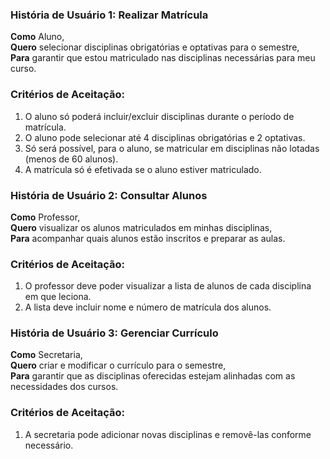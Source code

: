 ### História de Usuário 1: Realizar Matrícula

**Como** Aluno,  
**Quero** selecionar disciplinas obrigatórias e optativas para o semestre,  
**Para** garantir que estou matriculado nas disciplinas necessárias para meu curso.

### Critérios de Aceitação:
1. O aluno só poderá incluir/excluir disciplinas durante o período de matrícula.
2. O aluno pode selecionar até 4 disciplinas obrigatórias e 2 optativas.
3. Só será possível, para o aluno, se matricular em disciplinas não lotadas (menos de 60 alunos).
4. A matrícula só é efetivada se o aluno estiver matriculado.

### História de Usuário 2: Consultar Alunos

**Como** Professor,  
**Quero** visualizar os alunos matriculados em minhas disciplinas,  
**Para** acompanhar quais alunos estão inscritos e preparar as aulas.

### Critérios de Aceitação:
1. O professor deve poder visualizar a lista de alunos de cada disciplina em que leciona.
2. A lista deve incluir nome e número de matrícula dos alunos.

### História de Usuário 3: Gerenciar Currículo

**Como** Secretaria,  
**Quero** criar e modificar o currículo para o semestre,  
**Para** garantir que as disciplinas oferecidas estejam alinhadas com as necessidades dos cursos.

### Critérios de Aceitação:
1. A secretaria pode adicionar novas disciplinas e removê-las conforme necessário.

